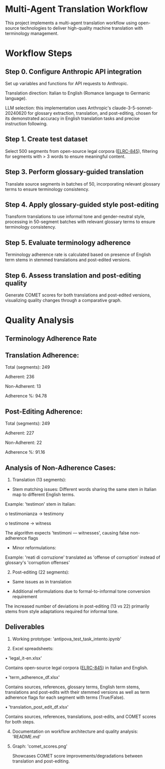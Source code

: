 # Multi-Agent Translation Workflow
This project implements a multi-agent translation workflow using open-source technologies to deliver high-quality machine translation with terminology management.

# Workflow Steps
## Step 0. Configure Anthropic API integration
Set up variables and functions for API requests to Anthropic.

Translation direction: Italian to English (Romance language to Germanic language).

LLM selection: this implementation uses Anthropic's claude-3-5-sonnet-20240620 for glossary extraction, translation, and post-editing, chosen for its demonstrated accuracy in English translation tasks and precise instruction following.

## Step 1. Create test dataset
Select 500 segments from open-source legal corpora ([ELRC-845](https://opus.nlpl.eu/ELRC-845-Corpora_legal_text/it&en/v1/ELRC-845-Corpora_legal_text)), filtering for segments with > 3 words to ensure meaningful content.

## Step 3. Perform glossary-guided translation
Translate source segments in batches of 50, incorporating relevant glossary terms to ensure terminology consistency.

## Step 4. Apply glossary-guided style post-editing
Transform translations to use informal tone and gender-neutral style, processing in 50-segment batches with relevant glossary terms to ensure terminology consistency.

## Step 5. Evaluate terminology adherence
Terminology adherence rate is calculated based on presence of English term stems in stemmed translations and post-edited versions.

## Step 6. Assess translation and post-editing quality
Generate COMET scores for both translations and post-edited versions, visualizing quality changes through a comparative graph.

# Quality Analysis
## Terminology Adherence Rate
## Translation Adherence:
  Total (segments): 249
  
  Adherent: 236
  
  Non-Adherent: 13
  
  Adherence %: 94.78


## Post-Editing Adherence:
  Total (segments): 249
  
  Adherent: 227
  
  Non-Adherent: 22
  
  Adherence %: 91.16
  
## Analysis of Non-Adherence Cases:
1.	Translation (13 segments):
   
-	Stem matching issues: Different words sharing the same stem in Italian map to different English terms.
  
  Example: 'testimon' stem in Italian:

  o	testimonianza → testimony

  o	testimone → witness

  The algorithm expects 'testimoni — witnesses', causing false non-adherence flags

-	Minor reformulations:
  
  Example: 'reati di corruzione' translated as 'offense of corruption' instead of glossary's 'corruption offenses'

2.	Post-editing (22 segments):
   
-	Same issues as in translation
  
-	Additional reformulations due to formal-to-informal tone conversion requirement
  
The increased number of deviations in post-editing (13 vs 22) primarily stems from style adaptations required for informal tone.

## Deliverables

1. Working prototype: 'antipova_test_task_intento.ipynb'

2. Excel spreadsheets:
   
•	'legal_it-en.xlsx'

   Contains open-source legal corpora ([ELRC-845](https://opus.nlpl.eu/ELRC-845-Corpora_legal_text/it&en/v1/ELRC-845-Corpora_legal_text)) in Italian and English.
   
•	'term_adherence_df.xlsx'

   Contains sources, references, glossary terms, English term stems, translations and post-edits with their stemmed versions as well as term adherence flags for each segment with terms (True/False).
   
•	'translation_post_edit_df.xlsx'

   Contains sources, references, translations, post-edits, and COMET scores for both steps.

4. Documentation on workflow architecture and quality analysis: 'README.md'

5. Graph: 'comet_scores.png'
   
   Showcases COMET score improvements/degradations between translation and post-editing.

